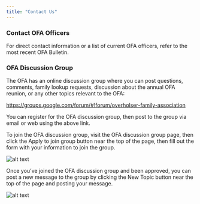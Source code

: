 ```yaml
---
title: "Contact Us"
---
```


### Contact OFA Officers

For direct contact information or a list of current OFA officers, refer to the
most recent OFA Bulletin.

### OFA Discussion Group

The OFA has an online discussion group where you can post questions, comments,
family lookup requests, discussion about the annual OFA reunion, or any other
topics relevant to the OFA:

https://groups.google.com/forum/#!forum/overholser-family-association

You can register for the OFA discussion group, then post to the group via email
or web using the above link.

To join the OFA discussion group, visit the OFA discussion group page, then
click the Apply to join group button near the top of the page, then fill out the
form with your information to join the group.

![alt text](/contact/ofa-discussion-group-1.png "OFA Discussion Group - Apply")

Once you’ve joined the OFA discussion group and been approved, you can post a
new message to the group by clicking the New Topic button near the top of the
page and posting your message.

![alt text](/contact/ofa-discussion-group-1.png "OFA Discussion Group - New Topic")

